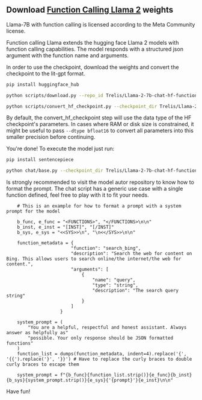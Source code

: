 ## Download [Function Calling Llama 2](https://huggingface.co/Trelis/Llama-2-7b-chat-hf-function-calling-v2) weights

Llama-7B with function calling is licensed according to the Meta Community license.

Function calling Llama extends the hugging face Llama 2 models with function calling capabilities.
The model responds with a structured json argument with the function name and arguments.


In order to use the checkpoint, download the weights and convert the checkpoint to the lit-gpt format.

```bash
pip install huggingface_hub

python scripts/download.py --repo_id Trelis/Llama-2-7b-chat-hf-function-calling-v2 --access_token your_hf_token --from_safetensors true

python scripts/convert_hf_checkpoint.py --checkpoint_dir Trelis/Llama-2-7b-chat-hf-function-calling-v2
```

By default, the convert_hf_checkpoint step will use the data type of the HF checkpoint's parameters. In cases where RAM
or disk size is constrained, it might be useful to pass `--dtype bfloat16` to convert all parameters into this smaller precision before continuing.

You're done! To execute the model just run:

```bash
pip install sentencepiece

python chat/base.py --checkpoint_dir Trelis/Llama-2-7b-chat-hf-function-calling-v2
```
Is strongly recommended to visit the model autor repository to know how to format the prompt. The chat script has a generic use case with a single function defined, feel free to play with it to fit your needs.

```
    # This is an example for how to format a prompt with a system prompt for the model

    b_func, e_func = "<FUNCTIONS>", "</FUNCTIONS>\n\n"
    b_inst, e_inst = "[INST]", "[/INST]"
    b_sys, e_sys = "<<SYS>>\n", "\n<</SYS>>\n\n"
    
    function_metadata = {
                        "function": "search_bing",
                        "description": "Search the web for content on Bing. This allows users to search online/the internet/the web for content.",
                        "arguments": [
                            {
                                "name": "query",
                                "type": "string",
                                "description": "The search query string"
                            }
                        ]
                    }
    
    system_prompt = (
        "You are a helpful, respectful and honest assistant. Always answer as helpfully as"
        "possible. Your only response should be JSON formatted functions"
    )
    function_list = dumps(function_metadata, indent=4).replace('{', '{{').replace('}', '}}') # Have to replace the curly braces to double curly braces to escape them
    
    system_prompt = f"{b_func}{function_list.strip()}{e_func}{b_inst}{b_sys}{system_prompt.strip()}{e_sys}{'{prompt}'}{e_inst}\n\n"
```

Have fun!